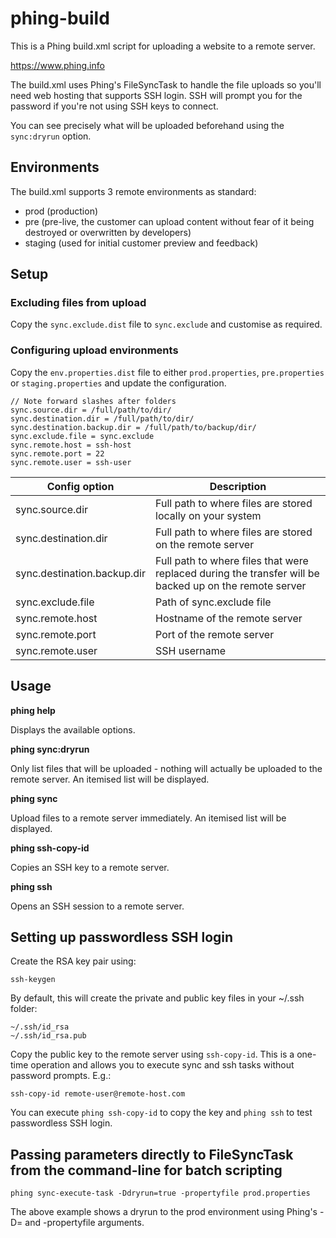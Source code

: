 # phing-build

This is a Phing build.xml script for uploading a website to a remote server.

https://www.phing.info

The build.xml uses Phing's FileSyncTask to handle the file uploads so you'll need web hosting that supports SSH login.
SSH will prompt you for the password if you're not using SSH keys to connect.

You can see precisely what will be uploaded beforehand using the `sync:dryrun` option.

## Environments

The build.xml supports 3 remote environments as standard:

* prod (production)
* pre (pre-live, the customer can upload content without fear of it being destroyed or overwritten by developers)
* staging (used for initial customer preview and feedback)

## Setup

### Excluding files from upload

Copy the `sync.exclude.dist` file to `sync.exclude` and customise as required.

### Configuring upload environments

Copy the `env.properties.dist` file to either `prod.properties`, `pre.properties` or `staging.properties` and update the configuration.

```
// Note forward slashes after folders
sync.source.dir = /full/path/to/dir/
sync.destination.dir = /full/path/to/dir/
sync.destination.backup.dir = /full/path/to/backup/dir/
sync.exclude.file = sync.exclude
sync.remote.host = ssh-host
sync.remote.port = 22
sync.remote.user = ssh-user
```

| Config option | Description |
| ------------- | -----|
| sync.source.dir | Full path to where files are stored locally on your system |
| sync.destination.dir | Full path to where files are stored on the remote server |
| sync.destination.backup.dir | Full path to where files that were replaced during the transfer will be backed up on the remote server |
| sync.exclude.file | Path of sync.exclude file |
| sync.remote.host | Hostname of the remote server |
| sync.remote.port | Port of the remote server |
| sync.remote.user | SSH username |

## Usage

**phing help**

Displays the available options.

**phing sync:dryrun**

Only list files that will be uploaded - nothing will actually be uploaded to the remote server. An itemised list will be displayed.

**phing sync**

Upload files to a remote server immediately. An itemised list will be displayed.

**phing ssh-copy-id**

Copies an SSH key to a remote server.

**phing ssh**

Opens an SSH session to a remote server.

## Setting up passwordless SSH login

Create the RSA key pair using:

    ssh-keygen

By default, this will create the private and public key files in your ~/.ssh folder:

    ~/.ssh/id_rsa
    ~/.ssh/id_rsa.pub

Copy the public key to the remote server using `ssh-copy-id`. This is a one-time operation and allows you to execute sync and ssh tasks without password prompts. E.g.:

    ssh-copy-id remote-user@remote-host.com

You can execute `phing ssh-copy-id` to copy the key and `phing ssh` to test passwordless SSH login.

## Passing parameters directly to FileSyncTask from the command-line for batch scripting

    phing sync-execute-task -Ddryrun=true -propertyfile prod.properties

The above example shows a dryrun to the prod environment using Phing's -D<property>=<value> and -propertyfile arguments.

